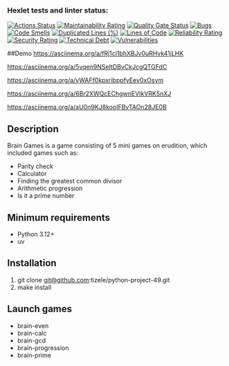 ### Hexlet tests and linter status:
[![Actions Status](https://github.com/tizele/python-project-49/actions/workflows/hexlet-check.yml/badge.svg)](https://github.com/tizele/python-project-49/actions)
[![Maintainability Rating](https://sonarcloud.io/api/project_badges/measure?project=tizele_python-project-49&metric=sqale_rating)](https://sonarcloud.io/summary/new_code?id=tizele_python-project-49)
[![Quality Gate Status](https://sonarcloud.io/api/project_badges/measure?project=tizele_python-project-49&metric=alert_status)](https://sonarcloud.io/summary/new_code?id=tizele_python-project-49)
[![Bugs](https://sonarcloud.io/api/project_badges/measure?project=tizele_python-project-49&metric=bugs)](https://sonarcloud.io/summary/new_code?id=tizele_python-project-49)
[![Code Smells](https://sonarcloud.io/api/project_badges/measure?project=tizele_python-project-49&metric=code_smells)](https://sonarcloud.io/summary/new_code?id=tizele_python-project-49)
[![Duplicated Lines (%)](https://sonarcloud.io/api/project_badges/measure?project=tizele_python-project-49&metric=duplicated_lines_density)](https://sonarcloud.io/summary/new_code?id=tizele_python-project-49)
[![Lines of Code](https://sonarcloud.io/api/project_badges/measure?project=tizele_python-project-49&metric=ncloc)](https://sonarcloud.io/summary/new_code?id=tizele_python-project-49)
[![Reliability Rating](https://sonarcloud.io/api/project_badges/measure?project=tizele_python-project-49&metric=reliability_rating)](https://sonarcloud.io/summary/new_code?id=tizele_python-project-49)
[![Security Rating](https://sonarcloud.io/api/project_badges/measure?project=tizele_python-project-49&metric=security_rating)](https://sonarcloud.io/summary/new_code?id=tizele_python-project-49)
[![Technical Debt](https://sonarcloud.io/api/project_badges/measure?project=tizele_python-project-49&metric=sqale_index)](https://sonarcloud.io/summary/new_code?id=tizele_python-project-49)
[![Vulnerabilities](https://sonarcloud.io/api/project_badges/measure?project=tizele_python-project-49&metric=vulnerabilities)](https://sonarcloud.io/summary/new_code?id=tizele_python-project-49)

   ##Demo
   https://asciinema.org/a/fRj1ci1bhXBJv0uRHvk41jLHK 

   https://asciinema.org/a/5vqen9NSeItDBvCkJcgQTGFdC 

   https://asciinema.org/a/vWAFf0kpxribppfyEev0xOsym 

   https://asciinema.org/a/6Br2XWQcEChgwnEVIkVRK5nXJ 
   
   https://asciinema.org/a/aU0n9KJ8kooIFBvTAOn28JE0B 

   ## Description
   Brain Games is a game consisting of 5 mini games on erudition, which included games such as:
   - Parity check
   - Calculator
   - Finding the greatest common divisor
   - Arithmetic progression
   - Is it a prime number

   ## Minimum requirements
   - Python 3.12+
   - uv

   ## Installation
   1) git clone git@github.com:tizele/python-project-49.git
   2) make install

   ## Launch games
   - brain-even
   - brain-calc
   - brain-gcd
   - brain-progression
   - brain-prime







   
   


